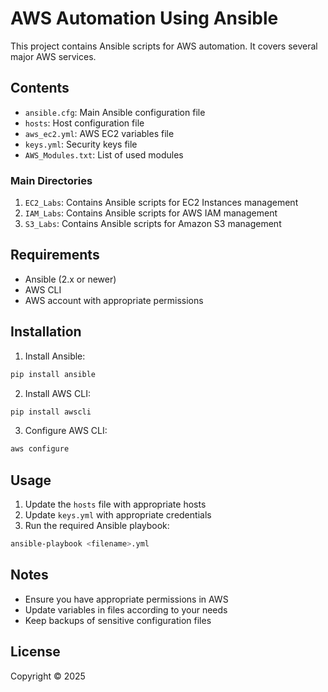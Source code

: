 # AWS Automation Using Ansible

This project contains Ansible scripts for AWS automation. It covers several major AWS services.

## Contents

- `ansible.cfg`: Main Ansible configuration file
- `hosts`: Host configuration file
- `aws_ec2.yml`: AWS EC2 variables file
- `keys.yml`: Security keys file
- `AWS_Modules.txt`: List of used modules

### Main Directories

1. `EC2_Labs`: Contains Ansible scripts for EC2 Instances management
2. `IAM_Labs`: Contains Ansible scripts for AWS IAM management
3. `S3_Labs`: Contains Ansible scripts for Amazon S3 management

## Requirements

- Ansible (2.x or newer)
- AWS CLI
- AWS account with appropriate permissions

## Installation

1. Install Ansible:
```bash
pip install ansible
```

2. Install AWS CLI:
```bash
pip install awscli
```

3. Configure AWS CLI:
```bash
aws configure
```

## Usage

1. Update the `hosts` file with appropriate hosts
2. Update `keys.yml` with appropriate credentials
3. Run the required Ansible playbook:
```bash
ansible-playbook <filename>.yml
```

## Notes

- Ensure you have appropriate permissions in AWS
- Update variables in files according to your needs
- Keep backups of sensitive configuration files

## License

Copyright © 2025
